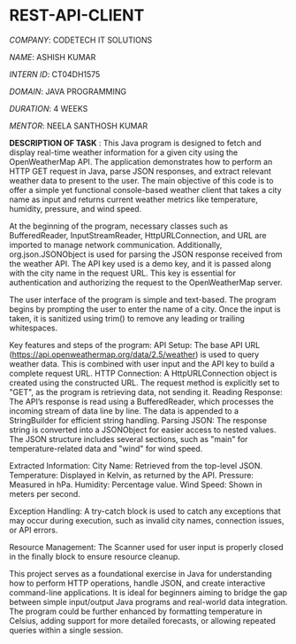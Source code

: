 # REST-API-CLIENT

*COMPANY*: CODETECH IT SOLUTIONS

*NAME*: ASHISH KUMAR

*INTERN ID*: CT04DH1575

*DOMAIN*: JAVA PROGRAMMING 

*DURATION*: 4 WEEKS

*MENTOR*: NEELA SANTHOSH KUMAR

**DESCRIPTION OF TASK** :
       This Java program is designed to fetch and display real-time weather information for a given city using the OpenWeatherMap API. The application demonstrates how to perform an HTTP GET request in Java, parse JSON responses, and extract relevant weather data to present to the user. The main objective of this code is to offer a simple yet functional console-based weather client that takes a city name as input and returns current weather metrics like temperature, humidity, pressure, and wind speed.

At the beginning of the program, necessary classes such as BufferedReader, InputStreamReader, HttpURLConnection, and URL are imported to manage network communication. Additionally, org.json.JSONObject is used for parsing the JSON response received from the weather API. The API key used is a demo key, and it is passed along with the city name in the request URL. This key is essential for authentication and authorizing the request to the OpenWeatherMap server.

The user interface of the program is simple and text-based. The program begins by prompting the user to enter the name of a city. Once the input is taken, it is sanitized using trim() to remove any leading or trailing whitespaces.

Key features and steps of the program:
API Setup: The base API URL (https://api.openweathermap.org/data/2.5/weather) is used to query weather data. This is combined with user input and the API key to build a complete request URL.
HTTP Connection: A HttpURLConnection object is created using the constructed URL. The request method is explicitly set to "GET", as the program is retrieving data, not sending it.
Reading Response: The API’s response is read using a BufferedReader, which processes the incoming stream of data line by line. The data is appended to a StringBuilder for efficient string handling.
Parsing JSON: The response string is converted into a JSONObject for easier access to nested values. The JSON structure includes several sections, such as "main" for temperature-related data and "wind" for wind speed.

Extracted Information:
City Name: Retrieved from the top-level JSON.
Temperature: Displayed in Kelvin, as returned by the API.
Pressure: Measured in hPa.
Humidity: Percentage value.
Wind Speed: Shown in meters per second.

Exception Handling: A try-catch block is used to catch any exceptions that may occur during execution, such as invalid city names, connection issues, or API errors.

Resource Management: The Scanner used for user input is properly closed in the finally block to ensure resource cleanup.

This project serves as a foundational exercise in Java for understanding how to perform HTTP operations, handle JSON, and create interactive command-line applications. It is ideal for beginners aiming to bridge the gap between simple input/output Java programs and real-world data integration. The program could be further enhanced by formatting temperature in Celsius, adding support for more detailed forecasts, or allowing repeated queries within a single session.

